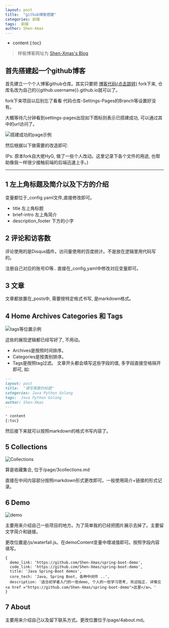 ```yaml
---
layout: post
title:  "github博客搭建"
categories: 前端
tags:  前端
author: Shen-Xmas
---
```


* content
{:toc}


> 样板博客网址为 [Shen-Xmas's Blog](https://shen-xmas.github.io/)

## 首先搭建起一个github博客

首先建立一个个人博客github仓库。其实只要把 [博客代码(点击跳转)](https://github.com/Shen-Xmas/Shen-Xmas.github.io/) fork下来, 仓库名改为自己的{{github.username}}.github.io就可以了。

fork下来项目以后别忘了看看 代码仓库-Settings-Pages的Branch等设置好没有。

大概等待几分钟看到settings-pages出现如下图标则表示已搭建成功, 可以通过其中的url访问了。

![搭建成功的page示例](https://s3.uuu.ovh/imgs/2022/11/24/861297a7040b780f.png)

然后根据以下做需要的改造即可:

(Ps: 原本fork自大佬HyG, 做了一些个人改动。这里记录下各个文件的用途, 也帮助像我一样很少接触前端的后端迅速上手。)

---



## 1 左上角标题及简介以及下方的介绍

变量都位于_config.yaml文件,直接修改即可。
- title 左上角标题
- brief-intro 左上角简介
- description_footer 下方的小字

## 2 评论和访客数

评论使用的是Disqus插件。访问量使用的百度统计。不是放在逻辑里用代码写的。

注册自己对应的账号ID等.. 直接在_config,yaml中修改对应变量即可。

## 3 文章

文章都放置在_posts中, 需要按特定格式书写, 是markdown格式。

## 4 Home Archives Categories 和 Tags

![tags等位置示例](https://s3.uuu.ovh/imgs/2022/11/24/139d0bfa6e825599.png)

这些的展现逻辑都已经写好了, 不用动。
- Archives是按照时间排序。
- Categories是按类别排序。
- Tags是按照tag过滤。
文章开头都会填写这些字段的值, 多字段直接空格隔开即可, 如:

```markdown
---
layout: post
title:  "填写需要的标题"
categories: Java Python Golang
tags:  Java Python Golang
author: Shen-Xmas
---

* content
{:toc}
```

然后接下来就可以按照markdown的格式书写内容了。

## 5 Collections

![Collections](https://s3.uuu.ovh/imgs/2022/11/24/140a871affd7855b.png)

算是收藏集合, 位于/page/3collections.md

直接在中间内容部分按照markdown形式更改即可。一般使用简介+链接的形式记录。

## 6 Demo

![demo](https://s3.uuu.ovh/imgs/2022/11/24/b75a0c5c84040aff.png)

主要用来介绍自己一些项目的地方。为了简单我的已经把图片展示去掉了。主要留文字简介和链接。

更改位置是/js/waterfall.js。在demoContent变量中增减值即可。按照字段内容填写。
```
{
  demo_link: 'https://github.com/Shen-Xmas/spring-boot-demo',
  code_link: 'https://github.com/Shen-Xmas/spring-boot-demo',
  title: 'Java Spring-Boot demos',
  core_tech: 'Java, Spring Boot, 各种中间件 ..',
  description: '适合初学者入门的一些demo, 个人的一些学习思考, 欢迎指正. 详情见 <a href ="https://github.com/Shen-Xmas/spring-boot-demo">这里</a>。'
}
```

## 7 About

主要用来介绍自己以及留下联系方式。更改位置位于/page/4about.md。